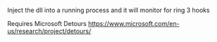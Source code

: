 Inject the dll into a running process and it will monitor for ring 3 hooks

Requires Microsoft Detours https://www.microsoft.com/en-us/research/project/detours/
